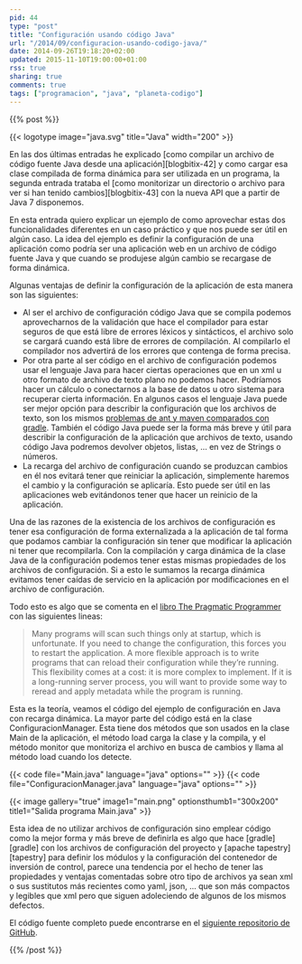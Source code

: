 ```yaml
---
pid: 44
type: "post"
title: "Configuración usando código Java"
url: "/2014/09/configuracion-usando-codigo-java/"
date: 2014-09-26T19:18:20+02:00
updated: 2015-11-10T19:00:00+01:00
rss: true
sharing: true
comments: true
tags: ["programacion", "java", "planeta-codigo"]
---
```


{{% post %}}

{{< logotype image="java.svg" title="Java" width="200" >}}

En las dos últimas entradas he explicado [como compilar un archivo de código fuente Java desde una aplicación][blogbitix-42] y como cargar esa clase compilada de forma dinámica para ser utilizada en un programa, la segunda entrada trataba el [como monitorizar un directorio o archivo para ver si han tenido cambios][blogbitix-43] con la nueva API que a partir de Java 7 disponemos.

En esta entrada quiero explicar un ejemplo de como aprovechar estas dos funcionalidades diferentes en un caso práctico y que nos puede ser útil en algún caso. La idea del ejemplo es definir la configuración de una aplicación como podría ser una aplicación web en un archivo de código fuente Java y que cuando se produjese algún cambio se recargase de forma dinámica.

Algunas ventajas de definir la configuración de la aplicación de esta manera son las siguientes:

* Al ser el archivo de configuración código Java que se compila podemos aprovecharnos de la validación que hace el compilador para estar seguros de que está libre de errores léxicos y sintácticos, el archivo solo se cargará cuando está libre de errores de compilación. Al compilarlo el compilador nos advertirá de los errores que contenga de forma precisa.
* Por otra parte al ser código en el archivo de configuración podemos usar el lenguaje Java para hacer ciertas operaciones que en un xml u otro formato de archivo de texto plano no podemos hacer. Podríamos hacer un cálculo o conectarnos a la base de datos u otro sistema para recuperar cierta información. En algunos casos el lenguaje Java puede ser mejor opción para describir la configuración que los archivos de texto, son los mismos [problemas de ant y maven comparados con gradle](https://elblogdepicodev.blogspot.com.es/2012/03/herramienta-de-construccion-gradle.html). También el código Java puede ser la forma más breve y útil para describir la configuración de la aplicación que archivos de texto, usando código Java podremos devolver objetos, listas, ... en vez de Strings o números.
* La recarga del archivo de configuración cuando se produzcan cambios en él nos evitará tener que reiniciar la aplicación, simplemente haremos el cambio y la configuración se aplicaría. Esto puede ser útil en las aplicaciones web evitándonos tener que hacer un reinicio de la aplicación.

Una de las razones de la existencia de los archivos de configuración es tener esa configuración de forma externalizada a la aplicación de tal forma que podamos cambiar la configuración sin tener que modificar la aplicación ni tener que recompilarla. Con la compilación y carga dinámica de la clase Java de la configuración podemos tener estas mismas propiedades de los archivos de configuración. Si a esto le sumamos la recarga dinámica evitamos tener caídas de servicio en la aplicación por modificaciones en el archivo de configuración.

Todo esto es algo que se comenta en el [libro The Pragmatic Programmer](https://amzn.to/2sNTtku) con las siguientes lineas:

> Many programs will scan such things only at startup, which is unfortunate. If you need to change the configuration, this forces you to
> restart the application. A more flexible approach is to write programs that can reload their
> configuration while they’re running. This flexibility comes at a cost: it
> is more complex to implement. If it is a long-running server process, you will want to provide some way to reread and apply
> metadata while the program is running.

Esta es la teoría, veamos el código del ejemplo de configuración en Java con recarga dinámica. La mayor parte del código está en la clase ConfiguracionManager. Esta tiene dos métodos que son usados en la clase Main de la aplicación, el método load carga la clase y la compila, y el método monitor que monitoriza el archivo en busca de cambios y llama al método load cuando los detecte.

{{< code file="Main.java" language="java" options="" >}}
{{< code file="ConfiguracionManager.java" language="java" options="" >}}

{{< image
    gallery="true"
    image1="main.png" optionsthumb1="300x200" title1="Salida programa Main.java" >}}

Esta idea de no utilizar archivos de configuración sino emplear código como la mejor forma y más breve de definirla es algo que hace [gradle][gradle] con los archivos de configuración del proyecto y [apache tapestry][tapestry] para definir los módulos y la configuración del contenedor de inversión de control, parece una tendencia por el hecho de tener las propiedades y ventajas comentadas sobre otro tipo de archivos ya sean xml o sus sustitutos más recientes como yaml, json, ... que son más compactos y legibles que xml pero que siguen adoleciendo de algunos de los mismos defectos.

El código fuente completo puede encontrarse en el [siguiente repositorio de GitHub](https://github.com/picodotdev/blog-ejemplos/tree/master/ConfiguracionJava).

{{% /post %}}
